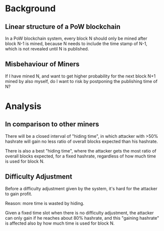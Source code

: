 # Background
## Linear structure of a PoW blockchain
In a PoW blockchain system, every block N should only be mined after block N-1 is mined, because N needs to include the time stamp of N-1, which is not revealed until N is published.
## Misbehaviour of Miners
If I have mined N, and want to get higher probability for the next block N+1 mined by also myself, do I want to risk by postponing the publishing time of N?

# Analysis
## In comparison to other miners
There will be a closed interval of "hiding time", in which attacker with >50% hashrate will gain no less ratio of overall blocks expected than his hashrate. 

There is also a best "hiding time", where the attacker gets the most ratio of overall blocks expected, for a fixed hashrate, regardless of how much time is used for block N.
## Difficulty Adjustment
Before a difficulty adjustment given by the system, it's hard for the attacker to gain profit.

Reason: more time is wasted by hiding.

Given a fixed time slot when there is no difficulty adjustment, the attacker can only gain if he reaches about 80% hashrate, and this "gaining hashrate" is affected also by how much time is used for block N.
